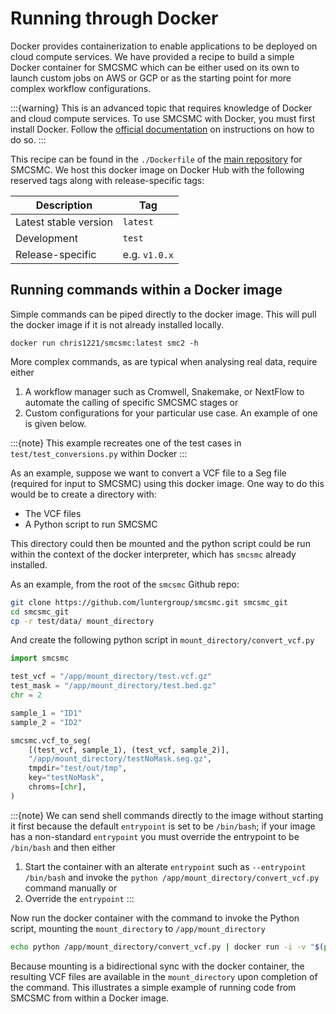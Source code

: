 # Running through Docker

Docker provides containerization to enable applications to be deployed on cloud compute services. We have provided a recipe to build a simple Docker container for SMCSMC which can be either used on its own to launch custom jobs on AWS or GCP or as the starting point for more complex workflow configurations. 

:::{warning}
This is an advanced topic that requires knowledge of Docker and cloud compute services. To use SMCSMC with Docker, you must first install Docker. Follow the [official documentation](https://docs.docker.com/get-docker/) on instructions on how to do so. 
:::

This recipe can be found in the `./Dockerfile` of the [main repository](https://github.com/luntergroup/smcsmc) for SMCSMC. We host this docker image on Docker Hub with the following reserved tags along with release-specific tags:

| Description           | Tag           |
|-----------------------|---------------|
| Latest stable version | `latest`      |
| Development           | `test`        |
| Release-specific      | e.g. `v1.0.x` |

## Running commands within a Docker image

Simple commands can be piped directly to the docker image.  This will pull the docker image if it is not already installed locally. 

```
docker run chris1221/smcsmc:latest smc2 -h
```

More complex commands, as are typical when analysing real data, require either

1. A workflow manager such as Cromwell, Snakemake, or NextFlow to automate the calling of specific SMCSMC stages or
2. Custom configurations for your particular use case. An example of one is given below.


:::{note}
This example recreates one of the test cases in `test/test_conversions.py` within Docker 
:::


As an example, suppose we want to convert a VCF file to a Seg file (required for input to SMCSMC) using this docker image. One way to do this would be to create a directory with:

* The VCF files 
* A Python script to run SMCSMC 

This directory could then be mounted and the python script could be run within the context of the docker interpreter, which has `smcsmc` already installed. 

As an example, from the root of the `smcsmc` Github repo:

```sh
git clone https://github.com/luntergroup/smcsmc.git smcsmc_git
cd smcsmc_git 
cp -r test/data/ mount_directory 
```

And create the following python script in `mount_directory/convert_vcf.py`

```py
import smcsmc 

test_vcf = "/app/mount_directory/test.vcf.gz"
test_mask = "/app/mount_directory/test.bed.gz"
chr = 2

sample_1 = "ID1"
sample_2 = "ID2"

smcsmc.vcf_to_seg(
    [(test_vcf, sample_1), (test_vcf, sample_2)],
    "/app/mount_directory/testNoMask.seg.gz",
    tmpdir="test/out/tmp",
    key="testNoMask",
    chroms=[chr],
)
```

:::{note}
We can send shell commands directly to the image without starting it first because the default `entrypoint` is set to be `/bin/bash`; if your image has a non-standard `entrypoint` you must override the entrypoint to be `/bin/bash` and then either 

1. Start the container with an alterate `entrypoint` such as `--entrypoint /bin/bash` and invoke the `python /app/mount_directory/convert_vcf.py` command manually or
2. Override the `entrypoint` 
:::

Now run the docker container with the command to invoke the Python script, mounting the `mount_directory` to `/app/mount_directory`

```sh
echo python /app/mount_directory/convert_vcf.py | docker run -i -v "$(pwd)"/mount_directory:/app/mount_directory smcsmcgit:latest 
```

Because mounting is a bidirectional sync with the docker container, the resulting VCF files are available in the `mount_directory` upon completion of the command. This illustrates a simple example of running code from SMCSMC from within a Docker image. 